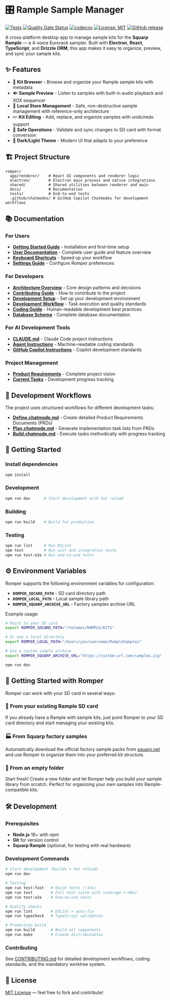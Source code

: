 <!-- 
title: 🎛️ Rample Sample Manager
owners: maintainer
last_reviewed: 2025-08-15
tags: documentation
-->

# 🎛️ Rample Sample Manager

[![Tests](https://github.com/peteb4ker/romper/actions/workflows/test.yml/badge.svg)](https://github.com/peteb4ker/romper/actions/workflows/test.yml)
[![Quality Gate Status](https://sonarcloud.io/api/project_badges/measure?project=peteb4ker_romper&metric=alert_status)](https://sonarcloud.io/summary/new_code?id=peteb4ker_romper)
[![codecov](https://codecov.io/gh/peteb4ker/romper/branch/main/graph/badge.svg)](https://codecov.io/gh/peteb4ker/romper)
[![License: MIT](https://img.shields.io/badge/License-MIT-yellow.svg)](https://opensource.org/licenses/MIT)
[![GitHub release](https://img.shields.io/github/release/peteb4ker/romper.svg)](https://github.com/peteb4ker/romper/releases/latest)

A cross-platform desktop app to manage sample kits for the **Squarp Rample** — a 4-voice Eurorack sampler. Built with **Electron**, **React**, **TypeScript**, and **Drizzle ORM**, this app makes it easy to organize, preview, and sync your sample kits.

## ✨ Features

- 🎵 **Kit Browser** - Browse and organize your Rample sample kits with metadata
- 🔊 **Sample Preview** - Listen to samples with built-in audio playback and XOX sequencer
- 📁 **Local Store Management** - Safe, non-destructive sample management with reference-only architecture
- ✏️ **Kit Editing** - Add, replace, and organize samples with undo/redo support
- 💾 **Safe Operations** - Validate and sync changes to SD card with format conversion
- 🌙 **Dark/Light Theme** - Modern UI that adapts to your preference

## 🏗️ Project Structure

```
romper/
  app/renderer/    # React UI components and renderer logic
  electron/        # Electron main process and native integrations
  shared/          # Shared utilities between renderer and main
  docs/            # Documentation
  tests/           # End-to-end tests
  .github/chatmodes/ # GitHub Copilot Chatmodes for development workflows
```

## 📚 Documentation

### For Users

- **[Getting Started Guide](docs/user/getting-started.md)** - Installation and first-time setup
- **[User Documentation](docs/index.md)** - Complete user guide and feature overview
- **[Keyboard Shortcuts](docs/user/keyboard-shortcuts.md)** - Speed up your workflow
- **[Settings Guide](docs/user/settings.md)** - Configure Romper preferences

### For Developers

- **[Architecture Overview](docs/developer/architecture.md)** - Core design patterns and decisions
- **[Contributing Guide](docs/developer/contributing.md)** - How to contribute to the project
- **[Development Setup](docs/developer/development.md)** - Set up your development environment
- **[Development Workflow](docs/developer/development-workflow.md)** - Task execution and quality standards
- **[Coding Guide](docs/developer/coding-guide.md)** - Human-readable development best practices
- **[Database Schema](docs/developer/romper-db.md)** - Complete database documentation

### For AI Development Tools

- **[CLAUDE.md](CLAUDE.md)** - Claude Code project instructions
- **[Agent Instructions](.agent/)** - Machine-readable coding standards
- **[GitHub Copilot Instructions](.github/copilot-instructions.md)** - Copilot development standards

### Project Management

- **[Product Requirements](tasks/PRD.md)** - Complete project vision
- **[Current Tasks](tasks/tasks-PRD.md)** - Development progress tracking

## 💬 Development Workflows

The project uses structured workflows for different development tasks:

- [**Define.chatmode.md**](.github/chatmodes/Define.chatmode.md) - Create detailed Product Requirements Documents (PRDs)
- [**Plan.chatmode.md**](.github/chatmodes/Plan.chatmode.md) - Generate implementation task lists from PRDs
- [**Build.chatmode.md**](.github/chatmodes/Build.chatmode.md) - Execute tasks methodically with progress tracking

## 🚀 Getting Started

### Install dependencies

```sh
npm install
```

### Development

```sh
npm run dev      # Start development with hot reload
```

### Building

```sh
npm run build    # Build for production
```

### Testing

```sh
npm run lint     # Run ESLint
npm test         # Run unit and integration tests
npm run test:e2e # Run end-to-end tests
```

## ⚙️ Environment Variables

Romper supports the following environment variables for configuration:

- **`ROMPER_SDCARD_PATH`** - SD card directory path
- **`ROMPER_LOCAL_PATH`** - Local sample library path
- **`ROMPER_SQUARP_ARCHIVE_URL`** - Factory samples archive URL

Example usage:

```sh
# Point to your SD card
export ROMPER_SDCARD_PATH="/Volumes/RAMPLE/KITS"

# Or use a local directory
export ROMPER_LOCAL_PATH="/Users/yourusername/RampleSamples"

# Use a custom sample archive
export ROMPER_SQUARP_ARCHIVE_URL="https://custom-url.com/samples.zip"

npm run dev
```

## 🎯 Getting Started with Romper

Romper can work with your SD card in several ways:

### 📱 **From your existing Rample SD card**

If you already have a Rample with sample kits, just point Romper to your SD card directory and start managing your existing kits.

### 🏭 **From Squarp factory samples**

Automatically download the official factory sample packs from [squarp.net](https://squarp.net) and use Romper to organize them into your preferred kit structure.

### 📁 **From an empty folder**

Start fresh! Create a new folder and let Romper help you build your sample library from scratch. Perfect for organizing your own samples into Rample-compatible kits.

## 🛠️ Development

### Prerequisites

- **Node.js** 18+ with npm
- **Git** for version control  
- **Squarp Rample** (optional, for testing with real hardware)

### Development Commands

```bash
# Start development (builds + hot reload)
npm run dev

# Testing
npm run test:fast   # Quick tests (~14s)
npm run test        # Full test suite with coverage (~40s) 
npm run test:e2e    # End-to-end tests

# Quality checks
npm run lint        # ESLint + auto-fix
npm run typecheck   # TypeScript validation

# Production build
npm run build       # Build all components
npm run make        # Create distributables
```

### Contributing

See [CONTRIBUTING.md](CONTRIBUTING.md) for detailed development workflows, coding standards, and the mandatory worktree system.

## 📄 License

[MIT License](LICENSE) — feel free to fork and contribute!

